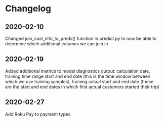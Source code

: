 # Changelog
## 2020-02-10
Changed join_cust_info_to_preds() function in predict.py to now be able to determine which additional columns we can join in

## 2020-02-19
Added additional metrics to model diagnostics output: calculation date, training time range start and end date (this is the time window between which we use training samples), training actual start and end date (these are the start and end dates in which first actual customers started their trip)

## 2020-02-27
Add Roku Pay to payment types
